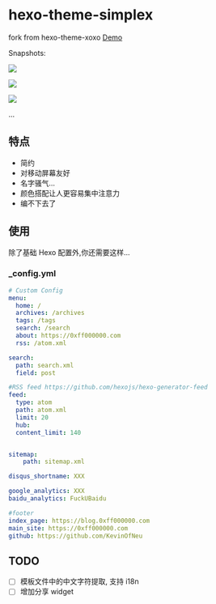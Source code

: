 # hexo-theme-simplex

fork from hexo-theme-xoxo [Demo](https://blog.0xff000000.com)



Snapshots: 

![](http://7xr586.com1.z0.glb.clouddn.com/images/fbehv.png)

![](http://7xr586.com1.z0.glb.clouddn.com/images/kwyq1.png)

![](http://7xr586.com1.z0.glb.clouddn.com/images/og6jh.png)

...

## 特点

- 简约
- 对移动屏幕友好
- 名字骚气...
- 颜色搭配让人更容易集中注意力
- 编不下去了


## 使用
除了基础 Hexo 配置外,你还需要这样...

### _config.yml
```yml
# Custom Config
menu:
  home: /
  archives: /archives
  tags: /tags
  search: /search
  about: https://0xff000000.com
  rss: /atom.xml

search:
  path: search.xml
  field: post

#RSS feed https://github.com/hexojs/hexo-generator-feed
feed:
  type: atom
  path: atom.xml
  limit: 20
  hub:
  content_limit: 140


sitemap:
    path: sitemap.xml

disqus_shortname: XXX

google_analytics: XXX
baidu_analytics: FuckUBaidu

#footer
index_page: https://blog.0xff000000.com
main_site: https://0xff000000.com
github: https://github.com/KevinOfNeu

```

## TODO
- [ ] 模板文件中的中文字符提取, 支持 i18n
- [ ] 增加分享 widget

